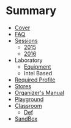 # Summary

* [Cover](README.md)
* [FAQ](Faq.md)
* [Sessions](TrainingSessions.md)
   * [2015](documentation/Sessions2015.md)
   * [2016](documentation/Sessions2016.md)
* Laboratory
   * [Equipment](Equipment.md)
   * Intel Based
* [Required Profile](RequiredProfile.md)
* [Stores](Stores.md)
* [Organizer's Manual](OrganizersManual.md)
* [Playground](Playground.md)
* [Classroom](Classroom.md)
   * [Def](documentation/Def.md)
* [SandBox](Sandbox.md)

